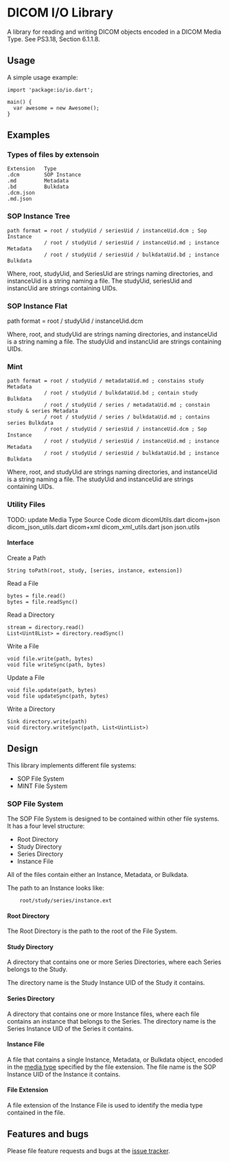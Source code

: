 # DICOM I/O Library

A library for reading and writing DICOM objects encoded in a
DICOM Media Type. See PS3.18, Section 6.1.1.8.

## Usage

A simple usage example:

    import 'package:io/io.dart';

    main() {
      var awesome = new Awesome();
    }

## Examples

### Types of files by extensoin

    Extension   Type
    .dcm        SOP Instance
    .md         Metadata
    .bd         Bulkdata
    .dcm.json
    .md.json


### SOP Instance Tree

    path format = root / studyUid / seriesUid / instanceUid.dcm ; Sop Instance
                / root / studyUid / seriesUid / instanceUid.md ; instance Metadata
                / root / studyUid / seriesUid / bulkdataUid.bd ; instance Bulkdata

Where, root, studyUid, and SeriesUid are strings naming directories, and instanceUid is a string
naming a file. The studyUid, seriesUid and instancUid are strings containing UIDs.

### SOP Instance Flat

path format = root / studyUid / instanceUid.dcm

Where, root, and studyUid are strings naming directories, and instanceUid is a string
naming a file. The studyUid and instancUid are strings containing UIDs.



### Mint

    path format = root / studyUid / metadataUid.md ; constains study Metadata
                / root / studyUid / bulkdataUid.bd ; contain study Bulkdata
                / root / studyUid / series / metadataUid.md ; constain study & series Metadata
                / root / studyUid / series / bulkdataUid.md ; contains series Bulkdata
                / root / studyUid / seriesUid / instanceUid.dcm ; Sop Instance
                / root / studyUid / seriesUid / instanceUid.md ; instance Metadata
                / root / studyUid / seriesUid / bulkdataUid.bd ; instance Bulkdata

Where, root, and studyUid are strings naming directories, and instanceUid is a string
naming a file. The studyUid and instanceUid are strings containing UIDs.

### Utility Files
TODO: update
    Media Type  Source Code
    dicom       dicomUtils.dart
    dicom+json  dicom_json_utils.dart
    dicom+xml   dicom_xml_utils.dart
    json        json.utils

#### Interface

Create a Path

    String toPath(root, study, [series, instance, extension])

Read a File

    bytes = file.read()
    bytes = file.readSync()

Read a Directory

    stream = directory.read()
    List<Uint8List> = directory.readSync()

Write a File

    void file.write(path, bytes)
    void file writeSync(path, bytes)

Update a File

    void file.update(path, bytes)
    void file updateSync(path, bytes)

Write a Directory

    Sink directory.write(path)
    void directory.writeSync(path, List<UintList>)


## Design

This library implements different file systems:

- SOP File System
- MINT File System

### SOP File System

The SOP File System is designed to be contained within other
file systems. It has a four level structure:

- Root Directory
- Study Directory
- Series Directory
- Instance File

All of the files contain either an Instance, Metadata, or
Bulkdata.

The path to an Instance looks like:

        root/study/series/instance.ext

#### Root Directory

The Root Directory is the path to the root of the File
System.

#### Study Directory

A directory that contains one or more Series Directories,
where each Series belongs to the Study.

The directory name is the Study Instance UID of the Study it
contains.

#### Series Directory

A directory that contains one or more Instance files, where
each file contains an instance that belongs to the Series.
The directory name is the Series Instance UID of the Series it
contains.

#### Instance File

A file that contains a single Instance, Metadata, or
Bulkdata object, encoded in the [media type][MediaType] specified by
the file extension. The file name is the SOP Instance UID of
the Instance it contains.

#### File Extension

A file extension of the Instance File is used to identify
the media type contained in the file.



## Features and bugs

Please file feature requests and bugs at the [issue tracker][tracker].

[MediaType]:
    http://dicom.nema.org/medical/dicom/current/output/html/part18.html#sect_6.1.1
[tracker]: http://example.com/issues/replaceme
